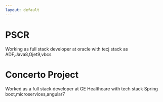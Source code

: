 ```yaml
---
layout: default
---
```


# PSCR

Working as full stack developer at oracle with tecj stack as ADF,Java8,Ojet9,vbcs

# Concerto Project

Worked as a full stack developer at GE Healthcare with tech stack Spring boot,microservices,angular7


